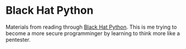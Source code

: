 # Black Hat Python
Materials from reading through [Black Hat Python](https://www.amazon.com/Black-Hat-Python-Programming-Pentesters/dp/1593275900). This is me trying to become a more secure programminger by learning to think more like a pentester.
